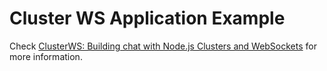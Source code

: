 # Cluster WS Application Example

Check [ClusterWS: Building chat with Node.js Clusters and WebSockets](https://medium.com/@goriunovd/clusterws-chat-with-node-js-clusters-and-websockets-cb6c1224bd79) for more information.